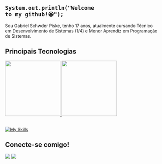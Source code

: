 ## <code>System.out.println("Welcome to my github!😆");</code>

Sou Gabriel Schwder Piske, tenho 17 anos, atualmente cursando Técnico em Desenvolvimento de Sistemas (1/4) e Menor Aprendiz em Programação de Sistemas.


## Principais Tecnologias

<table>
 <a href="https://github.com/gabrielpiske">
  <img height="180em" src="https://github-readme-stats.vercel.app/api?username=gabrielpiske&show_icons=true&theme=tokyonight&include_all_commits=true&count_private=true"/>
  <img height="180em" src="https://github-readme-stats.vercel.app/api/top-langs/?username=gabrielpiske&layout=compact&langs_count=6&theme=tokyonight"/>
</table>

  [![My Skills](https://skillicons.dev/icons?i=java,mysql,git&theme=dark)](https://skillicons.dev)

## Conecte-se comigo!
<div> 
  <a href = "mailto: gabriel.piske07@gmail.com"><img src="https://img.shields.io/badge/-Gmail-%23333?style=for-the-badge&logo=gmail&logoColor=white" target="_blank"></a>
  <a href="https://www.linkedin.com/in/gabriel-piske" target="_blank"><img src="https://img.shields.io/badge/-LinkedIn-%230077B5?style=for-the-badge&logo=linkedin&logoColor=white" target="_blank"></a> 
</div>
